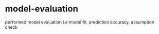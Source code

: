 # model-evaluation
performed model evaluation i.e model fit, prediction accuracy, assumption check 
